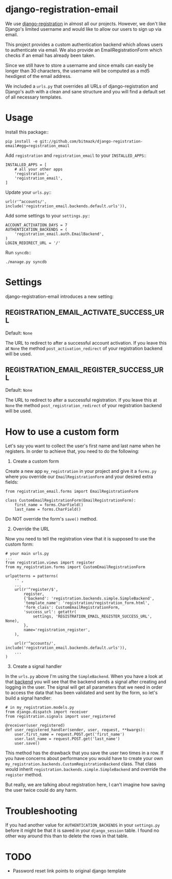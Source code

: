 django-registration-email
==========================

We use
[django-registration](https://bitbucket.org/ubernostrum/django-registration/overview)
in almost all our projects. However, we don't like Django's limited username
and would like to allow our users to sign up via email.

This project provides a custom authentication backend which allows users to
authenticate via email. We also provide an EmailRegistrationForm which
checks if an email has already been taken.

Since we still have to store a username and since emails can easily be longer
than 30 characters, the username will be computed as a md5 hexdigest of the
email address.

We included a ``urls.py`` that overrides all URLs of django-registration
and Django's auth with a clean and sane structure and you will find a default
set of all necessary templates.

Usage
======

Install this package::

    pip install -e git://github.com/bitmazk/django-registration-email#egg=registration_email

Add ``registration`` and ``registration_email`` to your ``INSTALLED_APPS``::

    INSTALLED_APPS = [
        # all your other apps
        'registration',
        'registration_email',
    ]

Update your ``urls.py``::

    url(r'^accounts/', include('registration_email.backends.default.urls')),

Add some settings to your ``settings.py``::

    ACCOUNT_ACTIVATION_DAYS = 7
    AUTHENTICATION_BACKENDS = (
        'registration_email.auth.EmailBackend',
    )
    LOGIN_REDIRECT_URL = '/'

Run ``syncdb``::

    ./manage.py syncdb

Settings
========

django-registration-email introduces a new setting:

REGISTRATION_EMAIL_ACTIVATE_SUCCESS_URL
---------------------------------------

Default: ``None``

The URL to redirect to after a successful account activation. If you leave this
at ``None`` the method ``post_activation_redirect`` of your registration
backend will be used.

REGISTRATION_EMAIL_REGISTER_SUCCESS_URL
---------------------------------------

Default: ``None``

The URL to redirect to after a successful registration. If you leave this at
``None`` the method ``post_registration_redirect`` of your registration backend
will be used.

How to use a custom form
========================

Let's say you want to collect the user's first name and last name when he
registers. In order to achieve that, you need to do the following:

1. Create a custom form

Create a new app `my_registration` in your project and give it a `forms.py`
where you override our `EmailRegistrationForm` and your desired extra 
fields:

    from registration_email.forms import EmailRegistrationForm

    class CustomEmailRegistrationForm(EmailRegistrationForm):
        first_name = forms.CharField()
        last_name = forms.CharField()

Do NOT override the form's `save()` method.

2. Override the URL

Now you need to tell the registration view that it is supposed to use the
custom form:

    # your main urls.py
    ...
    from registration.views import register
    from my_registration.forms import CustomEmailRegistrationForm

    urlpatterns = patterns(
        '' ,
        ...
        url(r'^register/$',
            register,
            {'backend': 'registration.backends.simple.SimpleBackend',
            'template_name': 'registration/registration_form.html',
            'form_class': CustomEmailRegistrationForm,
            'success_url': getattr(
                settings, 'REGISTRATION_EMAIL_REGISTER_SUCCESS_URL', None),
            },
            name='registration_register', 
        ),

        url(r'^accounts/', include('registration_email.backends.default.urls')),
        ...
    ) 

3. Create a signal handler

In the `urls.py` above I'm using the `SimpleBackend`. When you have a look
at that [backend](https://github.com/nathanborror/django-registration/blob/master/registration/backends/simple/__init__.py#L30)
you will see that the backend sends a signal after creating and logging in the
user. The signal will get all parameters that we need in order to access the
data that has been validated and sent by the form, so let's build a signal
handler:

    # in my_registration.models.py
    from django.dispatch import receiver
    from registration.signals import user_registered

    @receiver(user_registered)
    def user_registered_handler(sender, user, request, **kwargs):
        user.first_name = request.POST.get('first_name')
        user.last_name = request.POST.get('last_name')
        user.save()

This method has the drawback that you save the user two times in a row. If
you have concerns about performance you would have to create your own 
`my_registration.backends.CustomRegistrationBackend` class. That class would
inherit `registration.backends.simple.SimpleBackend` and override the 
`register` method.

But really, we are talking about registration here, I can't imagine how saving 
the user twice could do any harm.


Troubleshooting
================

If you had another value for ``AUTHENTICATION_BACKENDS`` in your
``settings.py`` before it might be that it is saved in your ``django_session``
table. I found no other way around this than to delete the rows in that table.

TODO
=====

* Password reset link points to original django template
